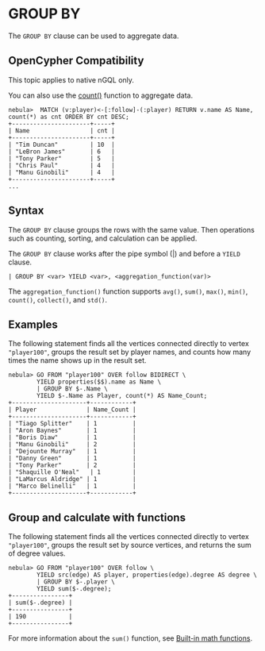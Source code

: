 # GROUP BY

The `GROUP BY` clause can be used to aggregate data.

## OpenCypher Compatibility

This topic applies to native nGQL only.

You can also use the [count()](../6.functions-and-expressions/7.count.md) function to aggregate data.

```ngql
nebula>  MATCH (v:player)<-[:follow]-(:player) RETURN v.name AS Name, count(*) as cnt ORDER BY cnt DESC;
+----------------------+-----+
| Name                 | cnt |
+----------------------+-----+
| "Tim Duncan"         | 10  |
| "LeBron James"       | 6   |
| "Tony Parker"        | 5   |
| "Chris Paul"         | 4   |
| "Manu Ginobili"      | 4   |
+----------------------+-----+
...
```

## Syntax

The `GROUP BY` clause groups the rows with the same value. Then operations such as counting, sorting, and calculation can be applied.

The `GROUP BY` clause works after the pipe symbol (|) and before a `YIELD` clause.

```ngql
| GROUP BY <var> YIELD <var>, <aggregation_function(var)>
```

The `aggregation_function()` function supports `avg()`, `sum()`, `max()`, `min()`, `count()`, `collect()`, and `std()`.

## Examples

The following statement finds all the vertices connected directly to vertex `"player100"`, groups the result set by player names, and counts how many times the name shows up in the result set.

```ngql
nebula> GO FROM "player100" OVER follow BIDIRECT \
        YIELD properties($$).name as Name \
        | GROUP BY $-.Name \
        YIELD $-.Name as Player, count(*) AS Name_Count;
+---------------------+------------+
| Player              | Name_Count |
+---------------------+------------+
| "Tiago Splitter"    | 1          |
| "Aron Baynes"       | 1          |
| "Boris Diaw"        | 1          |
| "Manu Ginobili"     | 2          |
| "Dejounte Murray"   | 1          |
| "Danny Green"       | 1          |
| "Tony Parker"       | 2          |
| "Shaquille O'Neal"   | 1         |
| "LaMarcus Aldridge" | 1          |
| "Marco Belinelli"   | 1          |
+---------------------+------------+
```

## Group and calculate with functions

The following statement finds all the vertices connected directly to vertex `"player100"`, groups the result set by source vertices, and returns the sum of degree values.

```ngql
nebula> GO FROM "player100" OVER follow \
        YIELD src(edge) AS player, properties(edge).degree AS degree \
        | GROUP BY $-.player \
        YIELD sum($-.degree);
+----------------+
| sum($-.degree) |
+----------------+
| 190            |
+----------------+
```

For more information about the `sum()` function, see [Built-in math functions](../6.functions-and-expressions/1.math.md).
